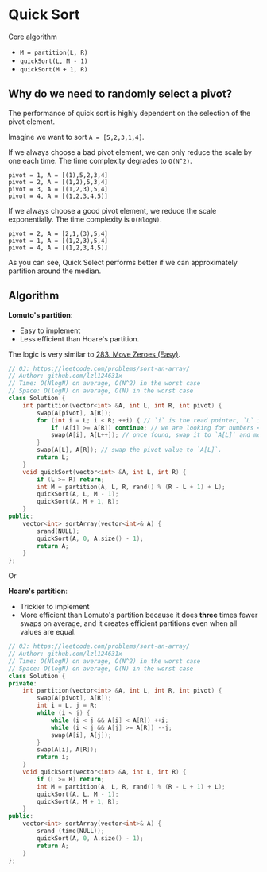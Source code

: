 # Quick Sort

Core algorithm
* `M = partition(L, R)`
* `quickSort(L, M - 1)`
* `quickSort(M + 1, R)`

## Why do we need to randomly select a pivot?

The performance of quick sort is highly dependent on the selection of the pivot element.

Imagine we want to sort `A = [5,2,3,1,4]`.

If we always choose a bad pivot element, we can only reduce the scale by one each time. The time complexity degrades to `O(N^2)`.

```
pivot = 1, A = [(1),5,2,3,4]
pivot = 2, A = [(1,2),5,3,4]
pivot = 3, A = [(1,2,3),5,4]
pivot = 4, A = [(1,2,3,4,5)]
```

If we always choose a good pivot element, we reduce the scale exponentially. The time complexity is `O(NlogN)`.

```
pivot = 2, A = [2,1,(3),5,4]
pivot = 1, A = [(1,2,3),5,4]
pivot = 4, A = [(1,2,3,4,5)]
```

As you can see, Quick Select performs better if we can approximately partition around the median.

## Algorithm

**Lomuto's partition**:
* Easy to implement
* Less efficient than Hoare's partition.

The logic is very similar to [283. Move Zeroes (Easy)](https://leetcode.com/problems/move-zeroes/).

```cpp
// OJ: https://leetcode.com/problems/sort-an-array/
// Author: github.com/lzl124631x
// Time: O(NlogN) on average, O(N^2) in the worst case
// Space: O(logN) on average, O(N) in the worst case
class Solution {
    int partition(vector<int> &A, int L, int R, int pivot) {
        swap(A[pivot], A[R]);
        for (int i = L; i < R; ++i) { // `i` is the read pointer, `L` is the write pointer
            if (A[i] >= A[R]) continue; // we are looking for numbers < A[R]. So skipping those `>= A[R]`.
            swap(A[i], A[L++]); // once found, swap it to `A[L]` and move `L` forward.
        }
        swap(A[L], A[R]); // swap the pivot value to `A[L]`.
        return L;
    }
    void quickSort(vector<int> &A, int L, int R) {
        if (L >= R) return;
        int M = partition(A, L, R, rand() % (R - L + 1) + L);
        quickSort(A, L, M - 1);
        quickSort(A, M + 1, R);
    }
public:
    vector<int> sortArray(vector<int>& A) {
        srand(NULL);
        quickSort(A, 0, A.size() - 1);
        return A;
    }
};
```

Or

**Hoare's partition**:
* Trickier to implement
* More efficient than Lomuto's partition because it does **three** times fewer swaps on average, and it creates efficient partitions even when all values are equal.

```cpp
// OJ: https://leetcode.com/problems/sort-an-array/
// Author: github.com/lzl124631x
// Time: O(NlogN) on average, O(N^2) in the worst case
// Space: O(logN) on average, O(N) in the worst case
class Solution {
private:
    int partition(vector<int> &A, int L, int R, int pivot) {
        swap(A[pivot], A[R]);
        int i = L, j = R;
        while (i < j) {
            while (i < j && A[i] < A[R]) ++i;
            while (i < j && A[j] >= A[R]) --j;
            swap(A[i], A[j]);
        }
        swap(A[i], A[R]);
        return i;
    }
    void quickSort(vector<int> &A, int L, int R) {
        if (L >= R) return;
        int M = partition(A, L, R, rand() % (R - L + 1) + L);
        quickSort(A, L, M - 1);
        quickSort(A, M + 1, R);
    }
public:
    vector<int> sortArray(vector<int>& A) {
        srand (time(NULL));
        quickSort(A, 0, A.size() - 1);
        return A;
    }
};
```